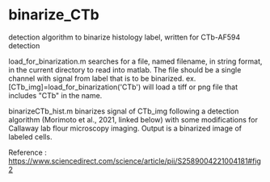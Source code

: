 # binarize_CTb
detection algorithm to binarize histology label, written for CTb-AF594 detection 

load_for_binarization.m searches for a file, named filename, in string format, in the current directory to read into matlab. The file should be a single channel with signal from label that is to be binarized. 
ex. [CTb_img]=load_for_binarization('CTb') will load a tiff or png file that includes "CTb" in the name. 

binarizeCTb_hist.m binarizes signal of CTb_img following a detection algorithm (Morimoto et al., 2021, linked below) with some modifications for Callaway lab flour microscopy imaging. 
Output is a binarized image of labeled cells. 

Reference : https://www.sciencedirect.com/science/article/pii/S2589004221004181#fig2
